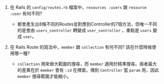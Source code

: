 1. 在 Rails 的 `config/routes.rb` 檔案中，`resources :users` 跟 `resource :user` 有何不同?

    * 都會產生出8條不同的Routes並對應到Controller的7個方法，但唯一不同的是會由 `users_controller` 轉變成 `user_controller` ，重點是 `users` 變成 `user`。

2. 在 Rails Route 的寫法中，`member` 跟 `collection` 有何不同? 該在什麼時候使用哪一種?

    * `collection` 用來做大範圍的搜尋，而 `member` 適用於精準搜尋。兩者最大的差異在於 `member` 會有 `:id` 在裡面，傳到 `Controller` 當 `param` 用，因此 `member` 搜尋範圍才能縮小。

